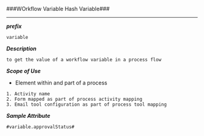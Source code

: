 ###WOrkflow Variable Hash Variable###

---

***prefix***

```
variable
```

***Description***

```
to get the value of a workflow variable in a process flow
```

***Scope of Use***

- Element within and part of a process

```
1. Activity name
2. Form mapped as part of process activity mapping 
3. Email tool configuration as part of process tool mapping
```

***Sample Attribute***

`#variable.approvalStatus#`

